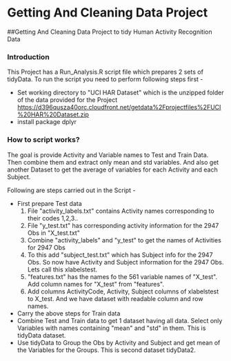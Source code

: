 # Getting And Cleaning Data Project
##Getting And Cleaning Data Project to tidy Human Activity Recognition Data

### Introduction
This Project has a Run_Analysis.R script file which prepares 2 sets of tidyData.
To run the script you need to perform following steps first -
* Set working directory to "UCI HAR Dataset" which is the unzipped folder of the data provided for the Project https://d396qusza40orc.cloudfront.net/getdata%2Fprojectfiles%2FUCI%20HAR%20Dataset.zip
* install package dplyr

### How to script works?
The goal is provide Activity and Variable names to Test and Train Data. Then combine them and extract only mean and std variables. And also get another Dataset to get the average of variables for each Activity and each Subject.

Following are steps carried out in the Script -
* First prepare Test data
    1. File "activity_labels.txt" contains Activity names corresponding to their codes 1,2,3..
    2. File "y_test.txt" has corresponding activity information for the 2947 Obs in "X_test.txt"
    3. Combine "activity_labels" and "y_test" to get the names of Activities for 2947 Obs
    4. To this add "subject_test.txt" which has Subject info for the 2947 Obs. So now have Activity and Subject information for the 2947 Obs. Lets call this xlabelstest. 
    5. "features.txt" has the names fo the 561 variable names of "X_test". Add column names for "X_test" from "features".
    6. Add columns ActivityCode, Activity, Subject columns of xlabelstest to X_test. And we have dataset with readable column and row names.
* Carry the above steps for Train data
* Combine Test and Train data to get 1 dataset having all data. Select only Variables with names containing "mean" and "std" in them. This is tidyData dataset.
* Use tidyData to Group the Obs by Activity and Subject and get mean of the Variables for the Groups. This is second dataset tidyData2.


